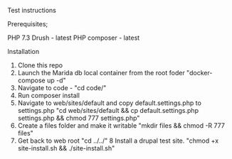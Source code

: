 Test instructions

Prerequisites;

PHP 7.3
Drush - latest
PHP composer - latest

Installation
1. Clone this repo
2. Launch the Marida db local container from the root foder "docker-compose up -d"
3. Navigate to code - "cd code/"
4. Run composer install
5. Navigate to web/sites/default and copy default.settings.php to settings.php "cd web/sites/default && cp default.settings.php settings.php && chmod 777 settings.php"
6. Create a files folder and make it writable "mkdir files && chmod -R 777 files" 
7. Get back to web root "cd ../../"
8 Install a drupal test site. "chmod +x site-install.sh && ./site-install.sh"

